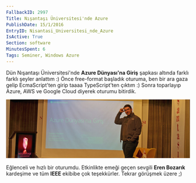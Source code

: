 ```yaml
---
FallbackID: 2997
Title: Nışantaşı Üniversitesi'nde Azure
PublishDate: 15/1/2016
EntryID: Nisantasi_Universitesi_nde_Azure
IsActive: True
Section: software
MinutesSpent: 6
Tags: Seminer, Windows Azure
---
```

Dün Nışantaşı Üniversitesi'nde **Azure Dünyası'na Giriş** şapkası altında farklı farklı şeyler anlattım :) Önce free-format başladık oturuma, ben bir ara gaza gelip EcmaScript'ten girip taaaa TypeScript'ten çıktım :) Sonra toparlayıp Azure, AWS ve Google Cloud diyerek oturumu bitirdik.

![](media/Nisantasi_Universitesi_nde_Azure/nisantasi.jpg)

Eğlenceli ve hızlı bir oturumdu. Etkinlikte emeği geçen sevgili **Eren Bozarık** kardeşime ve tüm **IEEE** ekibibe çok teşekkürler. Tekrar görüşmek üzere ;)
